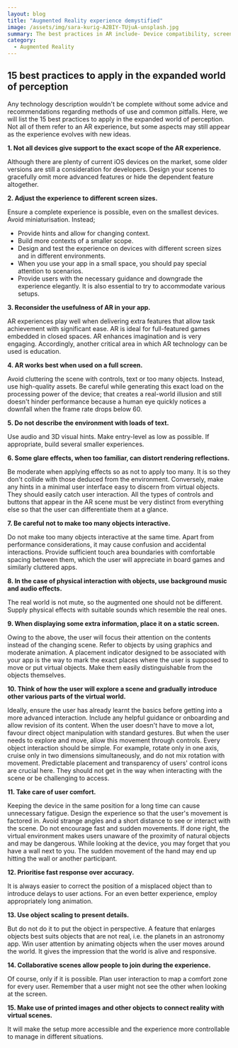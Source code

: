 ```yaml
---
layout: blog
title: "Augmented Reality experience demystified"
image: /assets/img/sara-kurig-A2BIY-TUjuA-unsplash.jpg
summary: The best practices in AR include- Device compatibility, screen size adaptation, AR's purpose, full-screen usage, minimal text, careful effects, interactive object limits, audio integration, static info display, scene exploration, user comfort, response speed, object scaling, collaborative scenes, and reality-virtual connection.
category:
  - Augmented Reality
---
```

## 15 best practices to apply in the expanded world of perception
Any technology description wouldn't be complete without some advice and recommendations regarding methods of use and common pitfalls. Here, we will list the 15 best practices to apply in the expanded world of perception. Not all of them refer to an AR experience, but some aspects may still appear as the experience evolves with new ideas.

**1. Not all devices give support to the exact scope of the AR experience.**

Although there are plenty of current iOS devices on the market, some older versions are still a consideration for developers. Design your scenes to gracefully omit more advanced features or hide the dependent feature altogether.

**2. Adjust the experience to different screen sizes.**

Ensure a complete experience is possible, even on the smallest devices. Avoid miniaturisation. Instead;
- Provide hints and allow for changing context.
- Build more contexts of a smaller scope.
- Design and test the experience on devices with different screen sizes and in different environments.
- When you use your app in a small space, you should pay special attention to scenarios. 
- Provide users with the necessary guidance and downgrade the experience elegantly. It is also essential to try to accommodate various setups.

**3. Reconsider the usefulness of AR in your app.**

AR experiences play well when delivering extra features that allow task achievement with significant ease. AR is ideal for full-featured games embedded in closed spaces. AR enhances imagination and is very engaging. Accordingly, another critical area in which AR technology can be used is education.

**4. AR works best when used on a full screen.**

Avoid cluttering the scene with controls, text or too many objects. Instead, use high-quality assets. Be careful while generating this exact load on the processing power of the device; that creates a real-world illusion and still doesn't hinder performance because a human eye quickly notices a downfall when the frame rate drops below 60.

**5. Do not describe the environment with loads of text.**

Use audio and 3D visual hints. Make entry-level as low as possible. If appropriate, build several smaller experiences.

**6. Some glare effects, when too familiar, can distort rendering reflections.**

Be moderate when applying effects so as not to apply too many. It is so they don't collide with those deduced from the environment. Conversely, make any hints in a minimal user interface easy to discern from virtual objects. They should easily catch user interaction. All the types of controls and buttons that appear in the AR scene must be very distinct from everything else so that the user can differentiate them at a glance.

**7. Be careful not to make too many objects interactive.**

Do not make too many objects interactive at the same time. Apart from performance considerations, it may cause confusion and accidental interactions. Provide sufficient touch area boundaries with comfortable spacing between them, which the user will appreciate in board games and similarly cluttered apps.

**8. In the case of physical interaction with objects, use background music and audio effects.**

The real world is not mute, so the augmented one should not be different. Supply physical effects with suitable sounds which resemble the real ones.

**9. When displaying some extra information, place it on a static screen.**

Owing to the above, the user will focus their attention on the contents instead of the changing scene. Refer to objects by using graphics and moderate animation. A placement indicator designed to be associated with your app is the way to mark the exact places where the user is supposed to move or put virtual objects. Make them easily distinguishable from the objects themselves.

**10. Think of how the user will explore a scene and gradually introduce other various parts of the virtual world.**

Ideally, ensure the user has already learnt the basics before getting into a more advanced interaction. Include any helpful guidance or onboarding and allow revision of its content. When the user doesn't have to move a lot, favour direct object manipulation with standard gestures. But when the user needs to explore and move, allow this movement through controls. Every object interaction should be simple. For example, rotate only in one axis, cruise only in two dimensions simultaneously, and do not mix rotation with movement. Predictable placement and transparency of users' control icons are crucial here. They should not get in the way when interacting with the scene or be challenging to access.

**11. Take care of user comfort.**

Keeping the device in the same position for a long time can cause unnecessary fatigue. Design the experience so that the user's movement is factored in. Avoid strange angles and a short distance to see or interact with the scene. Do not encourage fast and sudden movements. If done right, the virtual environment makes users unaware of the proximity of natural objects and may be dangerous. While looking at the device, you may forget that you have a wall next to you. The sudden movement of the hand may end up hitting the wall or another participant.

**12. Prioritise fast response over accuracy.**

It is always easier to correct the position of a misplaced object than to introduce delays to user actions. For an even better experience, employ appropriately long animation.

**13. Use object scaling to present details.**

But do not do it to put the object in perspective. A feature that enlarges objects best suits objects that are not real, i.e. the planets in an astronomy app. Win user attention by animating objects when the user moves around the world. It gives the impression that the world is alive and responsive.

**14. Collaborative scenes allow people to join during the experience.**

Of course, only if it is possible. Plan user interaction to map a comfort zone for every user. Remember that a user might not see the other when looking at the screen.

**15. Make use of printed images and other objects to connect reality with virtual scenes.**

It will make the setup more accessible and the experience more controllable to manage in different situations.
